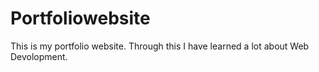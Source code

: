# Portfoliowebsite
This is my portfolio website. Through this I have learned a lot about Web Devolopment.

